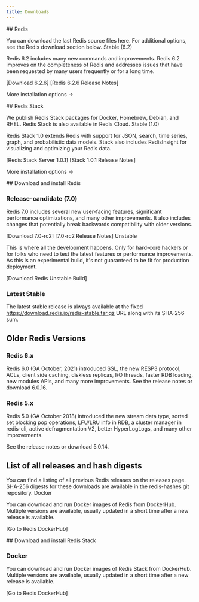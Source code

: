 ```yaml
---
title: Downloads
---
```


<div id="download-redis">
## Redis

You can download the last Redis source files here. For additional options, see the Redis download section below.
Stable (6.2)

Redis 6.2 includes many new commands and improvements. Redis 6.2 improves on the completeness of Redis and addresses issues that have been requested by many users frequently or for a long time. 

[Download 6.2.6]   [Redis 6.2.6 Release Notes]

More installation options ->
</div>

<div id="download-redis-stack">
## Redis Stack

We publish Redis Stack packages for Docker,  Homebrew, Debian, and RHEL. Redis Stack is also available in Redis Cloud.
Stable (1.0)

Redis Stack 1.0 extends Redis with support for JSON, search, time series, graph, and probabilistic data models. Stack also includes RedisInsight for visualizing and optimizing your Redis data.

[Redis Stack Server 1.0.1] [Stack 1.0.1 Release Notes]

More installation options ->
</div>

<div id="download-redis-options">
## Download and install Redis

### Release-candidate (7.0)

Redis 7.0 includes several new user-facing features, significant performance optimizations, and many other improvements. It also includes changes that potentially break backwards compatibility with older versions. 

[Download 7.0-rc2]   [7.0-rc2 Release Notes]
Unstable

This is where all the development happens. Only for hard-core hackers or for folks who need to test the latest features or performance improvements. As this is an experimental build, it's not guaranteed to be fit for production deployment.

[Download Redis Unstable Build]

### Latest Stable

The latest stable release is always available at the fixed https://download.redis.io/redis-stable.tar.gz URL along with its SHA-256 sum.

## Older Redis Versions

### Redis 6.x

Redis 6.0 (GA October, 2021) introduced SSL, the new RESP3 protocol, ACLs, client side caching, diskless replicas, I/O threads, faster RDB loading, new modules APIs, and many more improvements.
See the release notes or download 6.0.16.

### Redis 5.x

Redis 5.0 (GA October 2018) introduced the new stream data type, sorted set blocking pop operations, LFU/LRU info in RDB, a cluster manager in redis-cli, active defragmentation V2, better HyperLogLogs, and many other improvements.

See the release notes or download 5.0.14.

## List of all releases and hash digests

You can find a listing of all previous Redis releases on the releases page. SHA-256 digests for these downloads are available in the redis-hashes git repository.
Docker

You can download and run Docker images of Redis from DockerHub. Multiple versions are available, usually updated in a short time after a new release is available.

[Go to Redis DockerHub]
</div>

<div id="download-redis-stack-options">
## Download and install Redis Stack

### Docker

You can download and run Docker images of Redis Stack from DockerHub. Multiple versions are available, usually updated in a short time after a new release is available.

[Go to Redis DockerHub]
</div>






